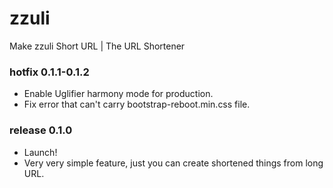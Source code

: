 # zzuli

Make zzuli Short URL | The URL Shortener

### hotfix 0.1.1-0.1.2
- Enable Uglifier harmony mode for production.
- Fix error that can't carry bootstrap-reboot.min.css file.

### release 0.1.0
- Launch!
- Very very simple feature, just you can create shortened things from long URL.
